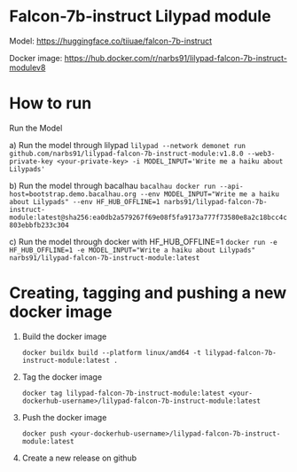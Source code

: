 # Falcon-7b-instruct Lilypad module

Model: https://huggingface.co/tiiuae/falcon-7b-instruct

Docker image: https://hub.docker.com/r/narbs91/lilypad-falcon-7b-instruct-modulev8

# How to run

Run the Model

a) Run the model through lilypad
    ```
    lilypad --network demonet run github.com/narbs91/lilypad-falcon-7b-instruct-module:v1.8.0 --web3-private-key <your-private-key> -i MODEL_INPUT='Write me a haiku about Lilypads'
    ```

b) Run the model through bacalhau
    ```
    bacalhau docker run --api-host=bootstrap.demo.bacalhau.org --env MODEL_INPUT="Write me a haiku about Lilypads" --env HF_HUB_OFFLINE=1 narbs91/lilypad-falcon-7b-instruct-module:latest@sha256:ea0db2a579267f69e08f5fa9173a777f73580e8a2c18bcc4c803ebbfb233c304
    ```

c) Run the model through docker with HF_HUB_OFFLINE=1
    ```
    docker run -e HF_HUB_OFFLINE=1 -e MODEL_INPUT="Write a haiku about Lilypads" narbs91/lilypad-falcon-7b-instruct-module:latest
    ``` 

# Creating, tagging and pushing a new docker image
1. Build the docker image
    ```
    docker buildx build --platform linux/amd64 -t lilypad-falcon-7b-instruct-module:latest .
    ```

2. Tag the docker image
    ```
    docker tag lilypad-falcon-7b-instruct-module:latest <your-dockerhub-username>/lilypad-falcon-7b-instruct-module:latest
    ```

3. Push the docker image
    ```
    docker push <your-dockerhub-username>/lilypad-falcon-7b-instruct-module:latest
    ```

4. Create a new release on github